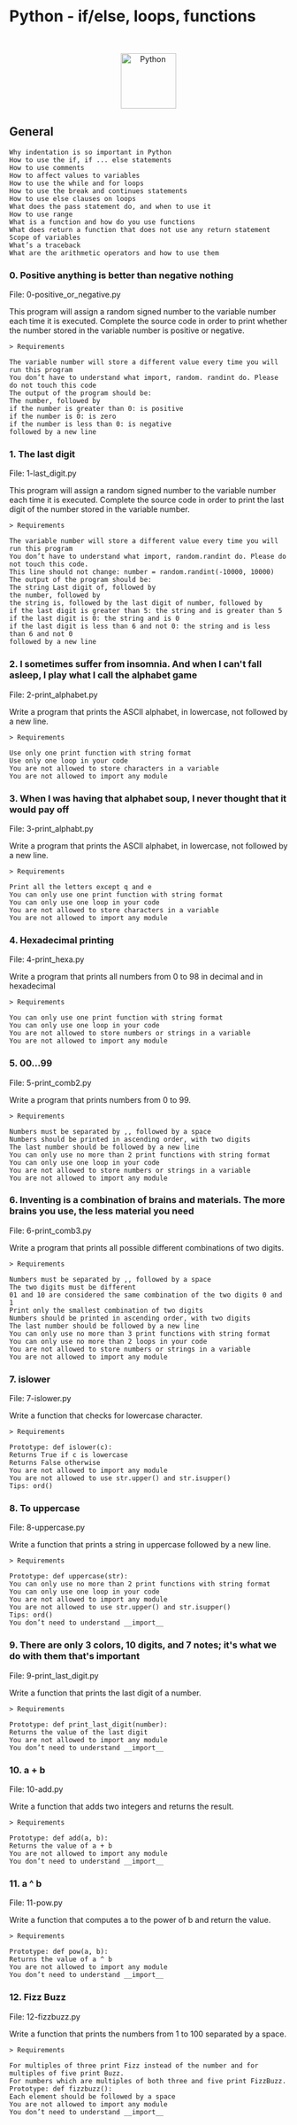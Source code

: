 # Python - if/else, loops, functions

$~$

<p align="center">
<img src="https://github.com/Bomays/holbertonschool-higher_level_programming/blob/9441bc9f0855463ba8b62e4f2bc7e68090566757/images/python-logo-only.png" alt="Python" width="100"/>
</p>

## General
```
Why indentation is so important in Python
How to use the if, if ... else statements
How to use comments
How to affect values to variables
How to use the while and for loops
How to use the break and continues statements
How to use else clauses on loops
What does the pass statement do, and when to use it
How to use range
What is a function and how do you use functions
What does return a function that does not use any return statement
Scope of variables
What’s a traceback
What are the arithmetic operators and how to use them
```


### 0. Positive anything is better than negative nothing
File: 0-positive_or_negative.py

This program will assign a random signed number to the variable number each time it is executed.
Complete the source code in order to print whether the number stored in the variable number is positive or negative.

```
> Requirements

The variable number will store a different value every time you will run this program
You don’t have to understand what import, random. randint do. Please do not touch this code
The output of the program should be:
The number, followed by
if the number is greater than 0: is positive
if the number is 0: is zero
if the number is less than 0: is negative
followed by a new line
```


### 1. The last digit
File: 1-last_digit.py

This program will assign a random signed number to the variable number each time it is executed.
Complete the source code in order to print the last digit of the number stored in the variable number.

```
> Requirements

The variable number will store a different value every time you will run this program
You don’t have to understand what import, random.randint do. Please do not touch this code.
This line should not change: number = random.randint(-10000, 10000)
The output of the program should be:
The string Last digit of, followed by
the number, followed by
the string is, followed by the last digit of number, followed by
if the last digit is greater than 5: the string and is greater than 5
if the last digit is 0: the string and is 0
if the last digit is less than 6 and not 0: the string and is less than 6 and not 0
followed by a new line
```

### 2. I sometimes suffer from insomnia. And when I can't fall asleep, I play what I call the alphabet game
File: 2-print_alphabet.py

Write a program that prints the ASCII alphabet, in lowercase, not followed by a new line.

```
> Requirements

Use only one print function with string format
Use only one loop in your code
You are not allowed to store characters in a variable
You are not allowed to import any module
```
### 3. When I was having that alphabet soup, I never thought that it would pay off
File: 3-print_alphabt.py

Write a program that prints the ASCII alphabet, in lowercase, not followed by a new line.

```
> Requirements

Print all the letters except q and e
You can only use one print function with string format
You can only use one loop in your code
You are not allowed to store characters in a variable
You are not allowed to import any module
```

### 4. Hexadecimal printing
File: 4-print_hexa.py

Write a program that prints all numbers from 0 to 98 in decimal and in hexadecimal 

```
> Requirements

You can only use one print function with string format
You can only use one loop in your code
You are not allowed to store numbers or strings in a variable
You are not allowed to import any module
```
### 5. 00...99
File: 5-print_comb2.py

Write a program that prints numbers from 0 to 99.

```
> Requirements

Numbers must be separated by ,, followed by a space
Numbers should be printed in ascending order, with two digits
The last number should be followed by a new line
You can only use no more than 2 print functions with string format
You can only use one loop in your code
You are not allowed to store numbers or strings in a variable
You are not allowed to import any module
```

### 6. Inventing is a combination of brains and materials. The more brains you use, the less material you need

File: 6-print_comb3.py

Write a program that prints all possible different combinations of two digits.

```
> Requirements

Numbers must be separated by ,, followed by a space
The two digits must be different
01 and 10 are considered the same combination of the two digits 0 and 1
Print only the smallest combination of two digits
Numbers should be printed in ascending order, with two digits
The last number should be followed by a new line
You can only use no more than 3 print functions with string format
You can only use no more than 2 loops in your code
You are not allowed to store numbers or strings in a variable
You are not allowed to import any module
```

### 7. islower

File: 7-islower.py

Write a function that checks for lowercase character.

```
> Requirements

Prototype: def islower(c):
Returns True if c is lowercase
Returns False otherwise
You are not allowed to import any module
You are not allowed to use str.upper() and str.isupper()
Tips: ord()
```

### 8. To uppercase

File: 8-uppercase.py

Write a function that prints a string in uppercase followed by a new line.

```
> Requirements

Prototype: def uppercase(str):
You can only use no more than 2 print functions with string format
You can only use one loop in your code
You are not allowed to import any module
You are not allowed to use str.upper() and str.isupper()
Tips: ord()
You don’t need to understand __import__
```

### 9. There are only 3 colors, 10 digits, and 7 notes; it's what we do with them that's important

File: 9-print_last_digit.py

Write a function that prints the last digit of a number.

```
> Requirements

Prototype: def print_last_digit(number):
Returns the value of the last digit
You are not allowed to import any module
You don’t need to understand __import__
```

### 10. a + b

File: 10-add.py

Write a function that adds two integers and returns the result.

```
> Requirements

Prototype: def add(a, b):
Returns the value of a + b
You are not allowed to import any module
You don’t need to understand __import__
```

### 11. a ^ b

File: 11-pow.py

Write a function that computes a to the power of b and return the value.

```
> Requirements

Prototype: def pow(a, b):
Returns the value of a ^ b
You are not allowed to import any module
You don’t need to understand __import__
```

### 12. Fizz Buzz

File: 12-fizzbuzz.py

Write a function that prints the numbers from 1 to 100 separated by a space.

```
> Requirements

For multiples of three print Fizz instead of the number and for multiples of five print Buzz.
For numbers which are multiples of both three and five print FizzBuzz.
Prototype: def fizzbuzz():
Each element should be followed by a space
You are not allowed to import any module
You don’t need to understand __import__
```

